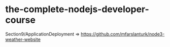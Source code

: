 # the-complete-nodejs-developer-course

Section9/ApplicationDeployment => https://github.com/mfarslanturk/node3-weather-website

